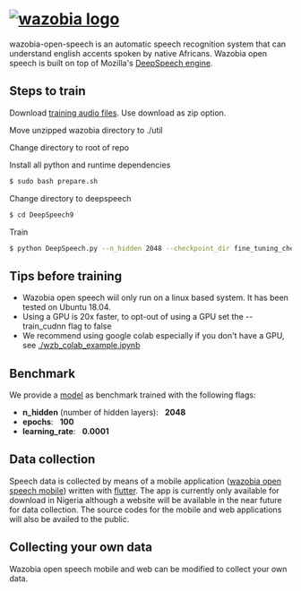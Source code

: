 # [![wazobia logo][]][play link]

wazobia-open-speech is an automatic speech recognition system that can understand english accents spoken by native Africans. Wazobia open speech is built on top of Mozilla's [DeepSpeech engine][deepspeech link].

## Steps to train
Download [training audio files][wazobia folder link]. Use download as zip option.

Move unzipped wazobia directory to ./util

Change directory to root of repo

Install all python and runtime dependencies
```bash
$ sudo bash prepare.sh
```
Change directory to deepspeech
```bash
$ cd DeepSpeech9
```
Train
```bash
$ python DeepSpeech.py --n_hidden 2048 --checkpoint_dir fine_tuning_checkpoints/ --epochs 100 --train_files training_csvs/train.csv --dev_files training_csvs/dev.csv --test_files training_csvs/test.csv --learning_rate 0.0001 --export_dir output_models/ --use_allow_growth true --train_cudnn true
```

## Tips before training
- Wazobia open speech wiil only run on a linux based system. It has been tested on Ubuntu 18.04.
- Using a GPU is 20x faster, to opt-out of using a GPU set the --train_cudnn flag to false
- We recommend using google colab especially if you don't have a GPU, see [./wzb_colab_example.ipynb](wzb_colab_example.ipynb)

## Benchmark
We provide a [model][benchmark model link] as benchmark trained with the following flags:
- **n_hidden** (number of hidden layers): &nbsp; **2048**
- **epochs**: &nbsp; **100**
- **learning_rate**: &nbsp; **0.0001**

## Data collection
Speech data is collected by means of a mobile application ([wazobia open speech mobile][play link]) written with [flutter](https://flutter.dev). The app is currently only available for download in Nigeria although a website will be available in the near future for data collection. The source codes for the mobile and web applications will also be availed to the public.

## Collecting your own data
Wazobia open speech mobile and web can be modified to collect your own data.


[wazobia logo]: <https://user-images.githubusercontent.com/47289054/101842706-ef18dc00-3b48-11eb-98f7-c717d0cdc193.png>
[play link]: <https://play.google.com/store/apps/details?id=com.fgml5g.wazobia>
[deepspeech link]: <https://deepspeech.readthedocs.io/en/latest/TRAINING.html>
[benchmark model link]: <https://mega.nz/file/YQB2RbQD#TnbUPbO35oIY7NIQ2uinrJ2qgmKewt-cYQyEf-hhRmQ>
[wazobia folder link]: <https://mega.nz/folder/NN4k2STb#WjOoK2i2iw8aUbzKTsX-Vw>
